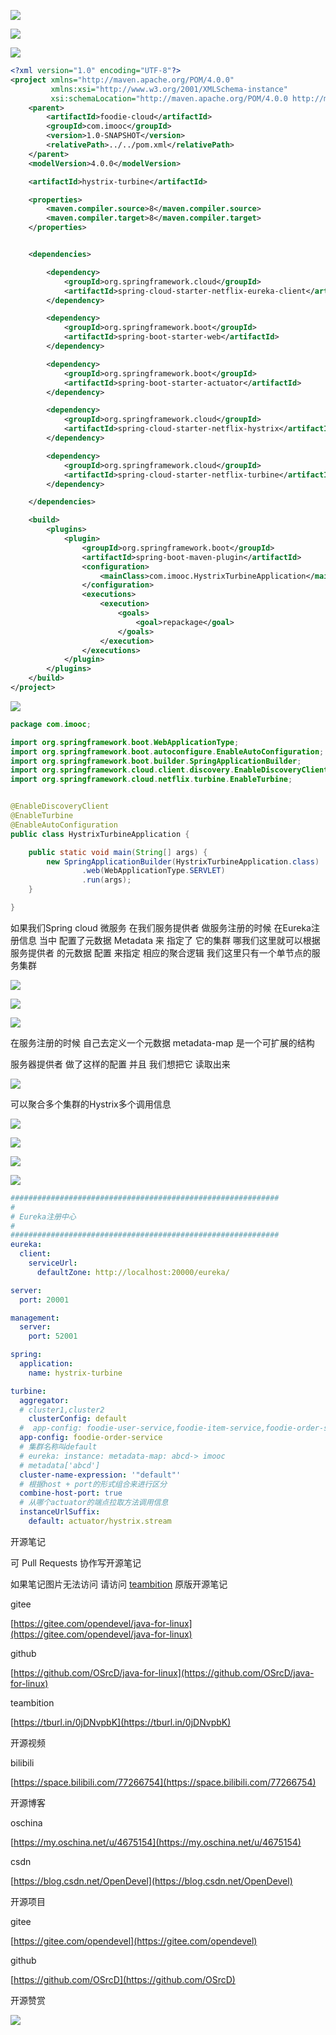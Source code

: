 ![](https://tcs.teambition.net/storage/31213be01d593407ca3a8e0bc2c8b86c7e7b?Signature=eyJhbGciOiJIUzI1NiIsInR5cCI6IkpXVCJ9.eyJBcHBJRCI6IjU5Mzc3MGZmODM5NjMyMDAyZTAzNThmMSIsIl9hcHBJZCI6IjU5Mzc3MGZmODM5NjMyMDAyZTAzNThmMSIsIl9vcmdhbml6YXRpb25JZCI6IiIsImV4cCI6MTYxMjc5NTcxNSwiaWF0IjoxNjEyMTkwOTE1LCJyZXNvdXJjZSI6Ii9zdG9yYWdlLzMxMjEzYmUwMWQ1OTM0MDdjYTNhOGUwYmMyYzhiODZjN2U3YiJ9.e-e1UslJkRGhUeQbZpycckv2K55rM2vx_kR8YHCup9k&download=image.png "")

![](https://tcs.teambition.net/storage/3121ad208a72d00175b13fee1061c6d7560a?Signature=eyJhbGciOiJIUzI1NiIsInR5cCI6IkpXVCJ9.eyJBcHBJRCI6IjU5Mzc3MGZmODM5NjMyMDAyZTAzNThmMSIsIl9hcHBJZCI6IjU5Mzc3MGZmODM5NjMyMDAyZTAzNThmMSIsIl9vcmdhbml6YXRpb25JZCI6IiIsImV4cCI6MTYxMjc5NTcxNSwiaWF0IjoxNjEyMTkwOTE1LCJyZXNvdXJjZSI6Ii9zdG9yYWdlLzMxMjFhZDIwOGE3MmQwMDE3NWIxM2ZlZTEwNjFjNmQ3NTYwYSJ9.NNCKAoBKEX99QcNkTA4csp9Lc21DduokhkFGNJxQTPM&download=image.png "")

![](https://tcs.teambition.net/storage/3121c3df9b2d3c490104a5efcf70d2a8e12f?Signature=eyJhbGciOiJIUzI1NiIsInR5cCI6IkpXVCJ9.eyJBcHBJRCI6IjU5Mzc3MGZmODM5NjMyMDAyZTAzNThmMSIsIl9hcHBJZCI6IjU5Mzc3MGZmODM5NjMyMDAyZTAzNThmMSIsIl9vcmdhbml6YXRpb25JZCI6IiIsImV4cCI6MTYxMjc5NTcxNSwiaWF0IjoxNjEyMTkwOTE1LCJyZXNvdXJjZSI6Ii9zdG9yYWdlLzMxMjFjM2RmOWIyZDNjNDkwMTA0YTVlZmNmNzBkMmE4ZTEyZiJ9.qkPkxspOI-ekhj5g1KqAymdUSaRtSD5I5a-AbOfD8cU&download=image.png "")

```xml
<?xml version="1.0" encoding="UTF-8"?>
<project xmlns="http://maven.apache.org/POM/4.0.0"
         xmlns:xsi="http://www.w3.org/2001/XMLSchema-instance"
         xsi:schemaLocation="http://maven.apache.org/POM/4.0.0 http://maven.apache.org/xsd/maven-4.0.0.xsd">
    <parent>
        <artifactId>foodie-cloud</artifactId>
        <groupId>com.imooc</groupId>
        <version>1.0-SNAPSHOT</version>
        <relativePath>../../pom.xml</relativePath>
    </parent>
    <modelVersion>4.0.0</modelVersion>

    <artifactId>hystrix-turbine</artifactId>

    <properties>
        <maven.compiler.source>8</maven.compiler.source>
        <maven.compiler.target>8</maven.compiler.target>
    </properties>


    <dependencies>

        <dependency>
            <groupId>org.springframework.cloud</groupId>
            <artifactId>spring-cloud-starter-netflix-eureka-client</artifactId>
        </dependency>

        <dependency>
            <groupId>org.springframework.boot</groupId>
            <artifactId>spring-boot-starter-web</artifactId>
        </dependency>

        <dependency>
            <groupId>org.springframework.boot</groupId>
            <artifactId>spring-boot-starter-actuator</artifactId>
        </dependency>

        <dependency>
            <groupId>org.springframework.cloud</groupId>
            <artifactId>spring-cloud-starter-netflix-hystrix</artifactId>
        </dependency>

        <dependency>
            <groupId>org.springframework.cloud</groupId>
            <artifactId>spring-cloud-starter-netflix-turbine</artifactId>
        </dependency>

    </dependencies>

    <build>
        <plugins>
            <plugin>
                <groupId>org.springframework.boot</groupId>
                <artifactId>spring-boot-maven-plugin</artifactId>
                <configuration>
                    <mainClass>com.imooc.HystrixTurbineApplication</mainClass>
                </configuration>
                <executions>
                    <execution>
                        <goals>
                            <goal>repackage</goal>
                        </goals>
                    </execution>
                </executions>
            </plugin>
        </plugins>
    </build>
</project>
```

![](https://tcs.teambition.net/storage/312136427095bdcf41d813ecba12dd55ddac?Signature=eyJhbGciOiJIUzI1NiIsInR5cCI6IkpXVCJ9.eyJBcHBJRCI6IjU5Mzc3MGZmODM5NjMyMDAyZTAzNThmMSIsIl9hcHBJZCI6IjU5Mzc3MGZmODM5NjMyMDAyZTAzNThmMSIsIl9vcmdhbml6YXRpb25JZCI6IiIsImV4cCI6MTYxMjc5NTcxNSwiaWF0IjoxNjEyMTkwOTE1LCJyZXNvdXJjZSI6Ii9zdG9yYWdlLzMxMjEzNjQyNzA5NWJkY2Y0MWQ4MTNlY2JhMTJkZDU1ZGRhYyJ9.-rTyVLEnDRIUh6cQ7O4_vv8ecmzIDolhP-RgzfBt-Yw&download=image.png "")

```java
package com.imooc;

import org.springframework.boot.WebApplicationType;
import org.springframework.boot.autoconfigure.EnableAutoConfiguration;
import org.springframework.boot.builder.SpringApplicationBuilder;
import org.springframework.cloud.client.discovery.EnableDiscoveryClient;
import org.springframework.cloud.netflix.turbine.EnableTurbine;


@EnableDiscoveryClient
@EnableTurbine
@EnableAutoConfiguration
public class HystrixTurbineApplication {

    public static void main(String[] args) {
        new SpringApplicationBuilder(HystrixTurbineApplication.class)
                .web(WebApplicationType.SERVLET)
                .run(args);
    }

}

```

如果我们Spring cloud 微服务 在我们服务提供者 做服务注册的时候 在Eureka注册信息 当中 配置了元数据 Metadata 来 指定了 它的集群 哪我们这里就可以根据 服务提供者 的元数据 配置 来指定 相应的聚合逻辑 我们这里只有一个单节点的服务集群 

![](https://tcs.teambition.net/storage/3121e5353ced1a647d04af358103cfd59327?Signature=eyJhbGciOiJIUzI1NiIsInR5cCI6IkpXVCJ9.eyJBcHBJRCI6IjU5Mzc3MGZmODM5NjMyMDAyZTAzNThmMSIsIl9hcHBJZCI6IjU5Mzc3MGZmODM5NjMyMDAyZTAzNThmMSIsIl9vcmdhbml6YXRpb25JZCI6IiIsImV4cCI6MTYxMjc5NTcxNSwiaWF0IjoxNjEyMTkwOTE1LCJyZXNvdXJjZSI6Ii9zdG9yYWdlLzMxMjFlNTM1M2NlZDFhNjQ3ZDA0YWYzNTgxMDNjZmQ1OTMyNyJ9.AKVebJrmJ7cLZ7cERtIG742wTDMW2EWV6lOwA0E3cyg&download=image.png "")

![](https://tcs.teambition.net/storage/3121c03bd6fae60b0dc0c9daa3bf93cfe335?Signature=eyJhbGciOiJIUzI1NiIsInR5cCI6IkpXVCJ9.eyJBcHBJRCI6IjU5Mzc3MGZmODM5NjMyMDAyZTAzNThmMSIsIl9hcHBJZCI6IjU5Mzc3MGZmODM5NjMyMDAyZTAzNThmMSIsIl9vcmdhbml6YXRpb25JZCI6IiIsImV4cCI6MTYxMjc5NTcxNSwiaWF0IjoxNjEyMTkwOTE1LCJyZXNvdXJjZSI6Ii9zdG9yYWdlLzMxMjFjMDNiZDZmYWU2MGIwZGMwYzlkYWEzYmY5M2NmZTMzNSJ9.Ex2HZDOGoONu8QbaRATYQsRU6F2fDDj8PkBUdi5lutI&download=image.png "")

![](https://tcs.teambition.net/storage/3121708818cc4d5cf0661776afb667291ccf?Signature=eyJhbGciOiJIUzI1NiIsInR5cCI6IkpXVCJ9.eyJBcHBJRCI6IjU5Mzc3MGZmODM5NjMyMDAyZTAzNThmMSIsIl9hcHBJZCI6IjU5Mzc3MGZmODM5NjMyMDAyZTAzNThmMSIsIl9vcmdhbml6YXRpb25JZCI6IiIsImV4cCI6MTYxMjc5NTcxNSwiaWF0IjoxNjEyMTkwOTE1LCJyZXNvdXJjZSI6Ii9zdG9yYWdlLzMxMjE3MDg4MThjYzRkNWNmMDY2MTc3NmFmYjY2NzI5MWNjZiJ9.IAwLn1kaPYPdycUnpksnqywJ8d3w-zbr1QdLigx3XQE&download=image.png "")

在服务注册的时候 自己去定义一个元数据 metadata-map 是一个可扩展的结构 

服务器提供者 做了这样的配置 并且 我们想把它 读取出来 

![](https://tcs.teambition.net/storage/3121588c6b6559161f82f9cc0e2f14b730f1?Signature=eyJhbGciOiJIUzI1NiIsInR5cCI6IkpXVCJ9.eyJBcHBJRCI6IjU5Mzc3MGZmODM5NjMyMDAyZTAzNThmMSIsIl9hcHBJZCI6IjU5Mzc3MGZmODM5NjMyMDAyZTAzNThmMSIsIl9vcmdhbml6YXRpb25JZCI6IiIsImV4cCI6MTYxMjc5NTcxNSwiaWF0IjoxNjEyMTkwOTE1LCJyZXNvdXJjZSI6Ii9zdG9yYWdlLzMxMjE1ODhjNmI2NTU5MTYxZjgyZjljYzBlMmYxNGI3MzBmMSJ9.DzWDsTFLzoBUNEOA58MujBrkasslWZykdObJH2URvW8&download=image.png "")

可以聚合多个集群的Hystrix多个调用信息

![](https://tcs.teambition.net/storage/3121928f8c66a342090b45821909a432d219?Signature=eyJhbGciOiJIUzI1NiIsInR5cCI6IkpXVCJ9.eyJBcHBJRCI6IjU5Mzc3MGZmODM5NjMyMDAyZTAzNThmMSIsIl9hcHBJZCI6IjU5Mzc3MGZmODM5NjMyMDAyZTAzNThmMSIsIl9vcmdhbml6YXRpb25JZCI6IiIsImV4cCI6MTYxMjc5NTcxNSwiaWF0IjoxNjEyMTkwOTE1LCJyZXNvdXJjZSI6Ii9zdG9yYWdlLzMxMjE5MjhmOGM2NmEzNDIwOTBiNDU4MjE5MDlhNDMyZDIxOSJ9.HWnbO2rBBtnG1igKkrUCvof-rJsL4mYKLQ-qlnfm5p4&download=image.png "")

![](https://tcs.teambition.net/storage/31210fcdaf38984db4008428e88ca66e8cec?Signature=eyJhbGciOiJIUzI1NiIsInR5cCI6IkpXVCJ9.eyJBcHBJRCI6IjU5Mzc3MGZmODM5NjMyMDAyZTAzNThmMSIsIl9hcHBJZCI6IjU5Mzc3MGZmODM5NjMyMDAyZTAzNThmMSIsIl9vcmdhbml6YXRpb25JZCI6IiIsImV4cCI6MTYxMjc5NTcxNSwiaWF0IjoxNjEyMTkwOTE1LCJyZXNvdXJjZSI6Ii9zdG9yYWdlLzMxMjEwZmNkYWYzODk4NGRiNDAwODQyOGU4OGNhNjZlOGNlYyJ9.LFwfRjIVaRESVODiQvD3yDDN8FdMmGL2XtGwVj9b-w4&download=image.png "")

![](https://tcs.teambition.net/storage/31215631e83bd29864fd5785ddd31adae3bf?Signature=eyJhbGciOiJIUzI1NiIsInR5cCI6IkpXVCJ9.eyJBcHBJRCI6IjU5Mzc3MGZmODM5NjMyMDAyZTAzNThmMSIsIl9hcHBJZCI6IjU5Mzc3MGZmODM5NjMyMDAyZTAzNThmMSIsIl9vcmdhbml6YXRpb25JZCI6IiIsImV4cCI6MTYxMjc5NTcxNSwiaWF0IjoxNjEyMTkwOTE1LCJyZXNvdXJjZSI6Ii9zdG9yYWdlLzMxMjE1NjMxZTgzYmQyOTg2NGZkNTc4NWRkZDMxYWRhZTNiZiJ9.3rk7mxW8zpl2jXhW5TsN99xxasq7g4TSUj2eHmqCXzU&download=image.png "")

![](https://tcs.teambition.net/storage/3121dfed20c1911795d3277d3e1328af2c92?Signature=eyJhbGciOiJIUzI1NiIsInR5cCI6IkpXVCJ9.eyJBcHBJRCI6IjU5Mzc3MGZmODM5NjMyMDAyZTAzNThmMSIsIl9hcHBJZCI6IjU5Mzc3MGZmODM5NjMyMDAyZTAzNThmMSIsIl9vcmdhbml6YXRpb25JZCI6IiIsImV4cCI6MTYxMjc5NTcxNSwiaWF0IjoxNjEyMTkwOTE1LCJyZXNvdXJjZSI6Ii9zdG9yYWdlLzMxMjFkZmVkMjBjMTkxMTc5NWQzMjc3ZDNlMTMyOGFmMmM5MiJ9.aRtgNMemjxt8KTqzo3Pp8OWIdrvpZIJX1oTCti8QwJs&download=image.png "")

```yaml
############################################################
#
# Eureka注册中心
#
############################################################
eureka:
  client:
    serviceUrl:
      defaultZone: http://localhost:20000/eureka/

server:
  port: 20001

management:
  server:
    port: 52001

spring:
  application:
    name: hystrix-turbine

turbine:
  aggregator:
  # cluster1,cluster2
    clusterConfig: default
  #  app-config: foodie-user-service,foodie-item-service,foodie-order-service
  app-config: foodie-order-service
  # 集群名称叫default
  # eureka: instance: metadata-map: abcd-> imooc
  # metadata['abcd']
  cluster-name-expression: '"default"'
  # 根据host + port的形式组合来进行区分
  combine-host-port: true
  # 从哪个actuator的端点拉取方法调用信息
  instanceUrlSuffix:
    default: actuator/hystrix.stream
```









开源笔记

可 Pull Requests 协作写开源笔记

如果笔记图片无法访问 请访问 [teambition](https://tburl.in/0jDNvpbK) 原版开源笔记

gitee

[https://gitee.com/opendevel/java-for-linux](https://gitee.com/opendevel/java-for-linux)

github

[https://github.com/OSrcD/java-for-linux](https://github.com/OSrcD/java-for-linux)

teambition

[https://tburl.in/0jDNvpbK](https://tburl.in/0jDNvpbK)

开源视频

bilibili

[https://space.bilibili.com/77266754](https://space.bilibili.com/77266754)

开源博客

oschina

[https://my.oschina.net/u/4675154](https://my.oschina.net/u/4675154)

csdn

[https://blog.csdn.net/OpenDevel](https://blog.csdn.net/OpenDevel)

开源项目

gitee

[https://gitee.com/opendevel](https://gitee.com/opendevel)

github

[https://github.com/OSrcD](https://github.com/OSrcD)

开源赞赏

![](https://tcs.teambition.net/storage/3121aed56e96d914e1046f3b498b493ce232?Signature=eyJhbGciOiJIUzI1NiIsInR5cCI6IkpXVCJ9.eyJBcHBJRCI6IjU5Mzc3MGZmODM5NjMyMDAyZTAzNThmMSIsIl9hcHBJZCI6IjU5Mzc3MGZmODM5NjMyMDAyZTAzNThmMSIsIl9vcmdhbml6YXRpb25JZCI6IiIsImV4cCI6MTYxMjc5NTcxNSwiaWF0IjoxNjEyMTkwOTE1LCJyZXNvdXJjZSI6Ii9zdG9yYWdlLzMxMjFhZWQ1NmU5NmQ5MTRlMTA0NmYzYjQ5OGI0OTNjZTIzMiJ9.6hyemjqfofKXJX2oym-Hd485EpEh4wJfCVYjSHKGv20&download=image.png "")

